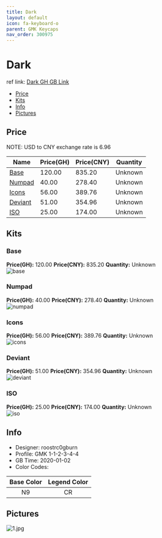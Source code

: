 ```yaml
---
title: Dark 
layout: default
icon: fa-keyboard-o
parent: GMK Keycaps
nav_order: 300975
---
```


# Dark 

ref link: [Dark GH GB Link](https://geekhack.org/index.php?topic=104077.0)  

* [Price](#price)  
* [Kits](#kits)  
* [Info](#info)  
* [Pictures](#pictures)  


## Price  
NOTE: USD to CNY exchange rate is 6.96

| Name          | Price(GH)    |  Price(CNY) | Quantity |
| ------------- | ------------ |  ---------- | -------- |
|[Base](#base)|120.00|835.20|Unknown|
|[Numpad](#numpad)|40.00|278.40|Unknown|
|[Icons](#icons)|56.00|389.76|Unknown|
|[Deviant](#deviant)|51.00|354.96|Unknown|
|[ISO](#iso)|25.00|174.00|Unknown|


## Kits  
### Base  
**Price(GH):** 120.00    **Price(CNY):** 835.20    **Quantity:** Unknown  
<img src="{{ 'assets/images/gmk-keycaps/dark/kits_pics/base.jpg' | relative_url }}" alt="base" class="image featured">

### Numpad  
**Price(GH):** 40.00    **Price(CNY):** 278.40    **Quantity:** Unknown  
<img src="{{ 'assets/images/gmk-keycaps/dark/kits_pics/numpad.jpg' | relative_url }}" alt="numpad" class="image featured">

### Icons  
**Price(GH):** 56.00    **Price(CNY):** 389.76    **Quantity:** Unknown  
<img src="{{ 'assets/images/gmk-keycaps/dark/kits_pics/icons.jpg' | relative_url }}" alt="icons" class="image featured">

### Deviant  
**Price(GH):** 51.00    **Price(CNY):** 354.96    **Quantity:** Unknown  
<img src="{{ 'assets/images/gmk-keycaps/dark/kits_pics/deviant.jpg' | relative_url }}" alt="deviant" class="image featured">

### ISO  
**Price(GH):** 25.00    **Price(CNY):** 174.00    **Quantity:** Unknown  
<img src="{{ 'assets/images/gmk-keycaps/dark/kits_pics/iso.jpg' | relative_url }}" alt="iso" class="image featured">


## Info  
* Designer: roostrc0gburn  
* Profile: GMK 1-1-2-3-4-4  
* GB Time: 2020-01-02  
* Color Codes:  

|Base Color     | Legend Color
| :-------------: | :------------:
|N9|CR

## Pictures  
<img src="{{ 'assets/images/gmk-keycaps/dark/rendering_pics/1.jpg' | relative_url }}" alt="1.jpg" class="image featured">
